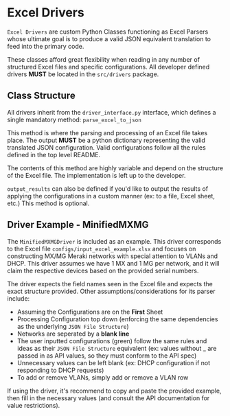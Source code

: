 # Excel Drivers

`Excel Drivers` are custom Python Classes functioning as Excel Parsers whose ultimate goal is to produce a valid JSON equivalent translation to feed into the primary code.

These classes afford great flexibility when reading in any number of structured Excel files and specific configurations. All developer defined drivers **MUST** be located in the `src/drivers` package.

## Class Structure
All drivers inherit from the `driver_interface.py` interface, which defines a single mandatory method: `parse_excel_to_json`

This method is where the parsing and processing of an Excel file takes place. The output **MUST** be a python dictionary representing the valid translated JSON configuration. Valid configurations follow all the rules defined in the top level README.

The contents of this method are highly variable and depend on the structure of the Excel file. The implementation is left up to the developer.

`output_results` can also be defined if you'd like to output the results of applying the configurations in a custom manner (ex: to a file, Excel sheet, etc.)
This method is optional.

## Driver Example - MinifiedMXMG

The `MinifiedMXMGDriver` is included as an example. This driver corresponds to the Excel file `configs/input_excel_example.xlsx` and focuses on constructing MX/MG Meraki networks with special attention to VLANs and DHCP.
This driver assumes we have 1 MX and 1 MG per network, and it will claim the respective devices based on the provided serial numbers.

The driver expects the field names seen in the Excel file and expects the exact structure provided. Other assumptions/considerations for its parser include:
* Assuming the Configurations are on the **First** Sheet
* Processing Configuration top down (enforcing the same dependencies as the underlying `JSON File Structure`)
* Networks are seperated by a **blank line**
* The user inputted configurations (green) follow the same rules and ideas as their `JSON File Structure` equivalent (ex: values without _ are passed in as API values, so they must conform to the API spec)
* Unnecessary values can be left blank (ex: DHCP configuration if not responding to DHCP requests)
* To add or remove VLANs, simply add or remove a VLAN row

If using the driver, it's recommend to copy and paste the provided example, then fill in the necessary values (and consult the API documentation for value restrictions).
